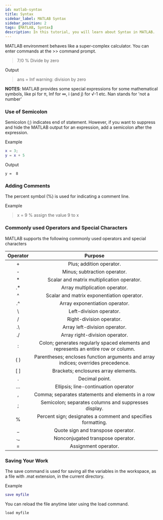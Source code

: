 ```yaml
---
id: matlab-syntax
title: Syntax
sidebar_label: MATLAB Syntax
sidebar_position: 2
tags: [MATLAB, Syntax]
description: In this tutorial, you will learn about Syntax in MATLAB.
---
```



MATLAB environment behaves like a super-complex calculator. You can enter commands at the >> command prompt.

>7/0		      % Divide by zero

Output
>ans = Inf
warning: division by zero

**NOTES**: MATLAB provides some special expressions for some mathematical symbols, like pi for π, Inf for ∞, i (and j) for √-1 etc. Nan stands for 'not a number'

### Use of Semicolon
Semicolon (;) indicates end of statement. However, if you want to suppress and hide the MATLAB output for an expression, add a semicolon after the expression.

Example
```matlab
x = 3;
y = x + 5
```
Output
```
y =  8
```

### Adding Comments
The percent symbol (%) is used for indicating a comment line.

Example
>x = 9	     % assign the value 9 to x

### Commonly used Operators and Special Characters
MATLAB supports the following commonly used operators and special characters 

| Operator 	|                                       Purpose                                      	|
|:--------:	|:----------------------------------------------------------------------------------:	|
|     +    	| Plus; addition operator.                                                           	|
|     -    	| Minus; subtraction operator.                                                       	|
|     *    	| Scalar and matrix multiplication operator.                                         	|
|    .*    	| Array multiplication operator.                                                     	|
|     ^    	| Scalar and matrix exponentiation operator.                                         	|
|    .^    	| Array exponentiation operator.                                                     	|
|     \    	| Left-division operator.                                                            	|
|     /    	| Right-division operator.                                                           	|
|    .\    	| Array left-division operator.                                                      	|
|    ./    	| Array right-division operator.                                                     	|
|     :    	| Colon; generates regularly spaced elements and represents an entire row or column. 	|
|    ( )   	| Parentheses; encloses function arguments and array indices; overrides precedence.  	|
|    [ ]   	| Brackets; enclosures array elements.                                               	|
|     .    	| Decimal point.                                                                     	|
|     …    	| Ellipsis; line-continuation operator                                               	|
|     ,    	| Comma; separates statements and elements in a row                                  	|
|     ;    	| Semicolon; separates columns and suppresses display.                               	|
|     %    	| Percent sign; designates a comment and specifies formatting.                       	|
|     _    	| Quote sign and transpose operator.                                                 	|
|    ._    	| Nonconjugated transpose operator.                                                  	|
|     =    	| Assignment operator.                                                               	|

### Saving Your Work
The save command is used for saving all the variables in the workspace, as a file with .mat extension, in the current directory.

Example
```matlab
save myfile
```
You can reload the file anytime later using the load command.
```
load myfile
```
